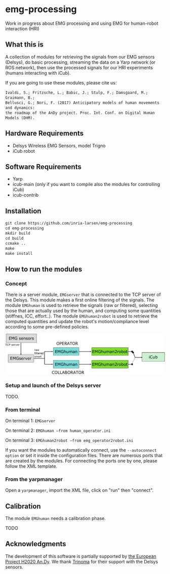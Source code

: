 # emg-processing
Work in progress about EMG processing and using EMG for human-robot interaction (HRI)

## What this is 

A collection of modules for retrieving the signals from our EMG sensors (Delsys), do basic processing, streaming the data on a Yarp network (or ROS network), then use the processed signals for our HRI experiments (humans interacting with iCub).

If you are going to use these modules, please cite us:
```
Ivaldi, S.; Fritzsche, L.; Babic, J.; Stulp, F.; Damsgaard, M.; Graimann, B.; 
Bellusci, G.; Nori, F. (2017) Anticipatory models of human movements and dynamics: 
the roadmap of the AnDy project. Proc. Int. Conf. on Digital Human Models (DHM).
```

## Hardware Requirements

* Delsys Wireless EMG Sensors, model Trigno
* iCub robot

## Software Requirements

* Yarp
* icub-main (only if you want to compile also the modules for controlling iCub)
* icub-contrib 

## Installation

```
git clone https://github.com/inria-larsen/emg-processing
cd emg-processing
mkdir build
cd build
ccmake ..
make
make install
```

## How to run the modules

### Concept

There is a server module, `EMGserver` that is connected to the TCP server of the Delsys. This module makes a first online filtering of the signals.
The module `EMGhuman` is used to retrieve the signals (raw or filtered), selecting those that are actually used by the human, and computing some quantities (stiffnes, ICC, effort..).
The module `EMGhuman2robot` is used to retrieve the computed quantities and update the robot's motion/compliance level according to some pre-defined policies.

![alt text](https://github.com/inria-larsen/emg-processing/blob/master/doc/img/schema.png "Software concept")


### Setup and launch of the Delsys server

TODO.

### From terminal

On terminal 1: `EMGserver`

On terminal 2: `EMGhuman —from human_operator.ini`

On terminal 3: `EMGhuman2robot —from emg_operator2robot.ini`

If you want the modules to automatically connect, use the `--autoconnect option` or set it inside the configuration files. There are numerous ports that are created by the modules. For connecting the ports one by one, please follow the XML template.

### From the yarpmanager

Open a `yarpmanager`, import the XML file, click on "run" then "connect". 


## Calibration

The module `EMGhuman` needs a calibration phase. 

TODO

## Acknowledgments

The development of this software is partially supported by [the European Project H2020 An.Dy](http://andy-project.eu/).
We thank [Trinoma](http://trinoma.fr/ "Trinoma webpage") for their support with the Delsys sensors.


